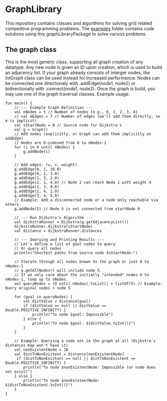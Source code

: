 # GraphLibrary

This repository contains classes and algorithms for solving grid related competitive programming problems. The [examples](src/main/kotlin/examples) folder contains code solutions using this graphLibraryPackage to solve various problems. 

## The graph class
This is the most generic class, supporting all graph creation of any datatype. Any new node is given an ID upon creation, which is used to build an adjacency list. If your graph already consists of interger nodes, the IntGraph class can be used instead for increased performence.
Nodes can be connected one directionaly with .addEdge(node1, node2) or bidirectionally with .connect(node1, node2). Once the graph is build, you may use one of the graph traversal classes. Example usage:

```
fun main() {
    // --- Example Graph Definition ---
    val nNodes = 5 // Number of nodes (e.g., 0, 1, 2, 3, 4)
    // val mEdges = 7 // Number of edges (we'll add them directly, so m is implicit)
    val sStartNode = 0 // Source node for Dijkstra's
    val g = Graph()
    // Add nodes (explicitly, or Graph can add them implicitly on addEdge)
    // Nodes are 0-indexed from 0 to nNodes-1
    for (i in 0 until nNodes) {
        g.addNode(i)
    }

    // Add edges: (u, v, weight)
    g.addEdge(0, 1, 10.0)
    g.addEdge(0, 2, 3.0)
    g.addEdge(1, 3, 2.0)
    g.addEdge(2, 1, 4.0) // Node 2 can reach Node 1 with weight 4
    g.addEdge(2, 3, 8.0)
    g.addEdge(2, 4, 2.0)
    g.addEdge(3, 4, 5.0)
    // Example: Add a disconnected node or a node only reachable via others
    g.addNode(5) // Node 5 is not connected from startNode 0

    // --- Run Dijkstra's Algorithm ---
    val dijkstraRunner = Dijkstra(g.getAdjacencyList())
    dijkstraRunner.dijkstra(sStartNode)
    val distance = dijkstraRunner.distances

    // --- Querying and Printing Results ---
    // Let's define a list of goal nodes to query
    // Or query all nodes
    println("Shortest paths from source node $sStartNode:")

    // Iterate through all nodes known to the graph or just 0 to nNodes-1
    // g.getAllNodes() will include node 5.
    // If we only care about the initially "intended" nodes 0 to nNodes-1, loop up to nNodes.
    val queryNodes = (0 until nNodes).toList() + listOf(5) // Example: Query original nodes + node 5

    for (goal in queryNodes) {
        val distValue = distance[goal]
        if (distValue == null || distValue == Double.POSITIVE_INFINITY) {
            println("To node $goal: Impossible")
        } else {
            println("To node $goal: ${distValue.toInt()}")
        }
    }

    // Example: Querying a node not in the graph at all (Dijkstra's distances map won't have it)
    val nonExistentNode = 10
    val distToNonExistent = distance[nonExistentNode]
     if (distToNonExistent == null || distToNonExistent == Double.POSITIVE_INFINITY) {
        println("To node $nonExistentNode: Impossible (or node does not exist)")
    } else {
        println("To node $nonExistentNode: ${distToNonExistent.toInt()}")
    }
}
```
